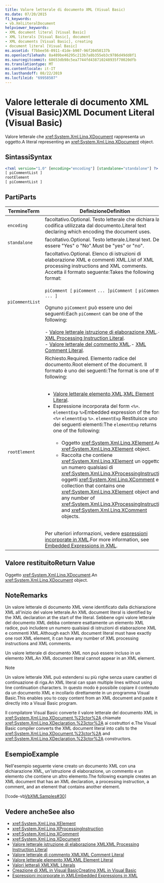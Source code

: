```yaml
---
title: Valore letterale di documento XML (Visual Basic)
ms.date: 07/20/2015
f1_keywords:
- vb.XmlLiteralDocument
helpviewer_keywords:
- XML document literal [Visual Basic]
- XML literals [Visual Basic], document
- XML documents [Visual Basic], creating
- document literal [Visual Basic]
ms.assetid: f7bbee56-0911-41de-b907-96f20450137b
ms.openlocfilehash: 8a489be46295c213b7a8b355eb3c9786d49dd8f1
ms.sourcegitcommit: 68653db98c5ea7744fd438710248935f70020dfb
ms.translationtype: MT
ms.contentlocale: it-IT
ms.lasthandoff: 08/22/2019
ms.locfileid: "69958507"
---
```

# <a name="xml-document-literal-visual-basic"></a><span data-ttu-id="d9791-102">Valore letterale di documento XML (Visual Basic)</span><span class="sxs-lookup"><span data-stu-id="d9791-102">XML Document Literal (Visual Basic)</span></span>
<span data-ttu-id="d9791-103">Valore letterale che <xref:System.Xml.Linq.XDocument> rappresenta un oggetto.</span><span class="sxs-lookup"><span data-stu-id="d9791-103">A literal representing an <xref:System.Xml.Linq.XDocument> object.</span></span>  
  
## <a name="syntax"></a><span data-ttu-id="d9791-104">Sintassi</span><span class="sxs-lookup"><span data-stu-id="d9791-104">Syntax</span></span>  
  
```xml  
<?xml version="1.0" [encoding="encoding"] [standalone="standalone"] ?>  
[ piCommentList ]  
rootElement  
[ piCommentList ]  
```  
  
## <a name="parts"></a><span data-ttu-id="d9791-105">Parti</span><span class="sxs-lookup"><span data-stu-id="d9791-105">Parts</span></span>  
  
|<span data-ttu-id="d9791-106">Termine</span><span class="sxs-lookup"><span data-stu-id="d9791-106">Term</span></span>|<span data-ttu-id="d9791-107">Definizione</span><span class="sxs-lookup"><span data-stu-id="d9791-107">Definition</span></span>|  
|---|---|  
|`encoding`|<span data-ttu-id="d9791-108">facoltativo.</span><span class="sxs-lookup"><span data-stu-id="d9791-108">Optional.</span></span> <span data-ttu-id="d9791-109">Testo letterale che dichiara la codifica utilizzata dal documento.</span><span class="sxs-lookup"><span data-stu-id="d9791-109">Literal text declaring which encoding the document uses.</span></span>|  
|`standalone`|<span data-ttu-id="d9791-110">facoltativo.</span><span class="sxs-lookup"><span data-stu-id="d9791-110">Optional.</span></span> <span data-ttu-id="d9791-111">Testo letterale.</span><span class="sxs-lookup"><span data-stu-id="d9791-111">Literal text.</span></span> <span data-ttu-id="d9791-112">Deve essere "Yes" o "No".</span><span class="sxs-lookup"><span data-stu-id="d9791-112">Must be "yes" or "no".</span></span>|  
|`piCommentList`|<span data-ttu-id="d9791-113">facoltativo.</span><span class="sxs-lookup"><span data-stu-id="d9791-113">Optional.</span></span> <span data-ttu-id="d9791-114">Elenco di istruzioni di elaborazione XML e commenti XML.</span><span class="sxs-lookup"><span data-stu-id="d9791-114">List of XML processing instructions and XML comments.</span></span> <span data-ttu-id="d9791-115">Accetta il formato seguente:</span><span class="sxs-lookup"><span data-stu-id="d9791-115">Takes the following format:</span></span><br /><br /> <span data-ttu-id="d9791-116">`piComment [` `piComment` `... ]`</span><span class="sxs-lookup"><span data-stu-id="d9791-116">`piComment [` `piComment` `... ]`</span></span><br /><br /> <span data-ttu-id="d9791-117">Ognuno `piComment` può essere uno dei seguenti:</span><span class="sxs-lookup"><span data-stu-id="d9791-117">Each `piComment` can be one of the following:</span></span><br /><br /> <span data-ttu-id="d9791-118">-   [Valore letterale istruzione di elaborazione XML](../../../visual-basic/language-reference/xml-literals/xml-processing-instruction-literal.md).</span><span class="sxs-lookup"><span data-stu-id="d9791-118">-   [XML Processing Instruction Literal](../../../visual-basic/language-reference/xml-literals/xml-processing-instruction-literal.md).</span></span><br /><span data-ttu-id="d9791-119">-   [Valore letterale del commento XML](../../../visual-basic/language-reference/xml-literals/xml-comment-literal.md).</span><span class="sxs-lookup"><span data-stu-id="d9791-119">-   [XML Comment Literal](../../../visual-basic/language-reference/xml-literals/xml-comment-literal.md).</span></span>|  
|`rootElement`|<span data-ttu-id="d9791-120">Richiesto.</span><span class="sxs-lookup"><span data-stu-id="d9791-120">Required.</span></span> <span data-ttu-id="d9791-121">Elemento radice del documento.</span><span class="sxs-lookup"><span data-stu-id="d9791-121">Root element of the document.</span></span> <span data-ttu-id="d9791-122">Il formato è uno dei seguenti:</span><span class="sxs-lookup"><span data-stu-id="d9791-122">The format is one of the following:</span></span><br /><br /> <ul><li><span data-ttu-id="d9791-123">[Valore letterale elemento XML](../../../visual-basic/language-reference/xml-literals/xml-element-literal.md).</span><span class="sxs-lookup"><span data-stu-id="d9791-123">[XML Element Literal](../../../visual-basic/language-reference/xml-literals/xml-element-literal.md).</span></span></li><li><span data-ttu-id="d9791-124">Espressione incorporata del form `<%=`. `elementExp` `%>`</span><span class="sxs-lookup"><span data-stu-id="d9791-124">Embedded expression of the form `<%=` `elementExp` `%>`.</span></span> <span data-ttu-id="d9791-125">`elementExp` Restituisce uno dei seguenti elementi:</span><span class="sxs-lookup"><span data-stu-id="d9791-125">The `elementExp` returns one of the following:</span></span><br /><br /> <ul><li><span data-ttu-id="d9791-126">Oggetto <xref:System.Xml.Linq.XElement>.</span><span class="sxs-lookup"><span data-stu-id="d9791-126">An <xref:System.Xml.Linq.XElement> object.</span></span></li><li><span data-ttu-id="d9791-127">Raccolta che contiene <xref:System.Xml.Linq.XElement> un oggetto e un numero qualsiasi di <xref:System.Xml.Linq.XProcessingInstruction> oggetti <xref:System.Xml.Linq.XComment> e.</span><span class="sxs-lookup"><span data-stu-id="d9791-127">A collection that contains one <xref:System.Xml.Linq.XElement> object and any number of <xref:System.Xml.Linq.XProcessingInstruction> and <xref:System.Xml.Linq.XComment> objects.</span></span></li></ul></li></ul><br /> <span data-ttu-id="d9791-128">Per ulteriori informazioni, vedere [espressioni incorporate in XML](../../../visual-basic/programming-guide/language-features/xml/embedded-expressions-in-xml.md).</span><span class="sxs-lookup"><span data-stu-id="d9791-128">For more information, see [Embedded Expressions in XML](../../../visual-basic/programming-guide/language-features/xml/embedded-expressions-in-xml.md).</span></span>|  
  
## <a name="return-value"></a><span data-ttu-id="d9791-129">Valore restituito</span><span class="sxs-lookup"><span data-stu-id="d9791-129">Return Value</span></span>  
 <span data-ttu-id="d9791-130">Oggetto <xref:System.Xml.Linq.XDocument>.</span><span class="sxs-lookup"><span data-stu-id="d9791-130">An <xref:System.Xml.Linq.XDocument> object.</span></span>  
  
## <a name="remarks"></a><span data-ttu-id="d9791-131">Note</span><span class="sxs-lookup"><span data-stu-id="d9791-131">Remarks</span></span>  
 <span data-ttu-id="d9791-132">Un valore letterale di documento XML viene identificato dalla dichiarazione XML all'inizio del valore letterale.</span><span class="sxs-lookup"><span data-stu-id="d9791-132">An XML document literal is identified by the XML declaration at the start of the literal.</span></span> <span data-ttu-id="d9791-133">Sebbene ogni valore letterale del documento XML debba contenere esattamente un elemento XML radice, può includere un numero qualsiasi di istruzioni di elaborazione XML e commenti XML.</span><span class="sxs-lookup"><span data-stu-id="d9791-133">Although each XML document literal must have exactly one root XML element, it can have any number of XML processing instructions and XML comments.</span></span>  
  
 <span data-ttu-id="d9791-134">Un valore letterale di documento XML non può essere incluso in un elemento XML.</span><span class="sxs-lookup"><span data-stu-id="d9791-134">An XML document literal cannot appear in an XML element.</span></span>  
  
> [!NOTE]
> <span data-ttu-id="d9791-135">Un valore letterale XML può estendersi su più righe senza usare caratteri di continuazione di riga.</span><span class="sxs-lookup"><span data-stu-id="d9791-135">An XML literal can span multiple lines without using line continuation characters.</span></span> <span data-ttu-id="d9791-136">In questo modo è possibile copiare il contenuto da un documento XML e incollarlo direttamente in un programma Visual Basic.</span><span class="sxs-lookup"><span data-stu-id="d9791-136">This enables you to copy content from an XML document and paste it directly into a Visual Basic program.</span></span>  
  
 <span data-ttu-id="d9791-137">Il compilatore Visual Basic converte il valore letterale del documento XML in <xref:System.Xml.Linq.XDocument.%23ctor%2A> chiamate <xref:System.Xml.Linq.XDeclaration.%23ctor%2A> ai costruttori e.</span><span class="sxs-lookup"><span data-stu-id="d9791-137">The Visual Basic compiler converts the XML document literal into calls to the <xref:System.Xml.Linq.XDocument.%23ctor%2A> and <xref:System.Xml.Linq.XDeclaration.%23ctor%2A> constructors.</span></span>  
  
## <a name="example"></a><span data-ttu-id="d9791-138">Esempio</span><span class="sxs-lookup"><span data-stu-id="d9791-138">Example</span></span>  
 <span data-ttu-id="d9791-139">Nell'esempio seguente viene creato un documento XML con una dichiarazione XML, un'istruzione di elaborazione, un commento e un elemento che contiene un altro elemento.</span><span class="sxs-lookup"><span data-stu-id="d9791-139">The following example creates an XML document that has an XML declaration, a processing instruction, a comment, and an element that contains another element.</span></span>  
  
 [!code-vb[VbXMLSamples#30](~/samples/snippets/visualbasic/VS_Snippets_VBCSharp/VbXMLSamples/VB/XMLSamples13.vb#30)]  
  
## <a name="see-also"></a><span data-ttu-id="d9791-140">Vedere anche</span><span class="sxs-lookup"><span data-stu-id="d9791-140">See also</span></span>

- <xref:System.Xml.Linq.XElement>
- <xref:System.Xml.Linq.XProcessingInstruction>
- <xref:System.Xml.Linq.XComment>
- <xref:System.Xml.Linq.XDocument>
- [<span data-ttu-id="d9791-141">Valore letterale istruzione di elaborazione XML</span><span class="sxs-lookup"><span data-stu-id="d9791-141">XML Processing Instruction Literal</span></span>](../../../visual-basic/language-reference/xml-literals/xml-processing-instruction-literal.md)
- [<span data-ttu-id="d9791-142">Valore letterale di commento XML</span><span class="sxs-lookup"><span data-stu-id="d9791-142">XML Comment Literal</span></span>](../../../visual-basic/language-reference/xml-literals/xml-comment-literal.md)
- [<span data-ttu-id="d9791-143">Valore letterale elemento XML</span><span class="sxs-lookup"><span data-stu-id="d9791-143">XML Element Literal</span></span>](../../../visual-basic/language-reference/xml-literals/xml-element-literal.md)
- [<span data-ttu-id="d9791-144">Valori letterali XML</span><span class="sxs-lookup"><span data-stu-id="d9791-144">XML Literals</span></span>](../../../visual-basic/language-reference/xml-literals/index.md)
- [<span data-ttu-id="d9791-145">Creazione di XML in Visual Basic</span><span class="sxs-lookup"><span data-stu-id="d9791-145">Creating XML in Visual Basic</span></span>](../../../visual-basic/programming-guide/language-features/xml/creating-xml.md)
- [<span data-ttu-id="d9791-146">Espressioni incorporate in XML</span><span class="sxs-lookup"><span data-stu-id="d9791-146">Embedded Expressions in XML</span></span>](../../../visual-basic/programming-guide/language-features/xml/embedded-expressions-in-xml.md)
